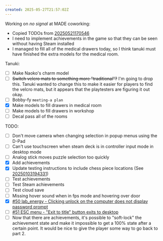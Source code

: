 ```yaml
---
created: 2025-05-27T21:57:02Z
---
```


Working on _no signal_ at MADE coworking:
- Copied TODOs from [20250521170546](20250521170546.md)
- I need to implement achievements in the game so that they can be seen without having Steam installed
- I managed to fill all of the medical drawers today, so I think tanuki must have finished the extra models for the medical room.

Tanuki:
- [ ] Make Naoko's charm model
- [ ] ~~Switch velcro mats to something more "traditional"?~~ I'm going to drop this. Tanuki wanted to change this to make it easier for players to find the velcro mats, but it appears that the playtesters are figuring it out okay.
- [ ] Bobby-fy `meeting-a plan`
- [x] Make models to fill drawers in medical room
- [ ] Make models to fill drawers in workshop
- [ ] Decal pass all of the rooms

TODO:
- [ ] Don't move camera when changing selection in popup menus using the D-Pad
- [ ] Can't use touchscreen when steam deck is in controller input mode in desktop mode
- [ ] Analog stick moves puzzle selection too quickly
- [x] Add achievements
- [x] Update testing instructions to include chess piece locations (See [20250103194331](20250103194331.md))
- [ ] Test achievements
- [ ] Test Steam achievements
- [ ] Test cloud save
- [ ] Missing hover sound when in fps mode and hovering over door
- [x] [#50 lab_energy - Clicking unlock on the computer does not display password prompt](https://git.tsuki.games/exodrifter/lost-contact/issues/50)
- [ ] [#51 ESC menu - "Exit to title" button exits to desktop](https://git.tsuki.games/exodrifter/lost-contact/issues/51)
- [ ] Now that there are achievements, it's possible to "soft-lock" the achievement state and make it impossible to get a 100% state after a certain point. It would be nice to give the player some way to go back to part 2.
